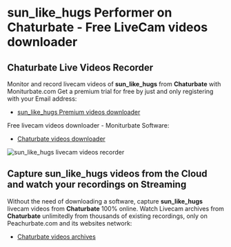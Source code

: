 # sun_like_hugs Performer on Chaturbate - Free LiveCam videos downloader

## Chaturbate Live Videos Recorder

Monitor and record livecam videos of **sun_like_hugs** from **Chaturbate** with Moniturbate.com
Get a premium trial for free by just and only registering with your Email address:
* [sun_like_hugs Premium videos downloader](https://moniturbate.com/request-demo-licence-key.html)

Free livecam videos downloader - Moniturbate Software:
* [Chaturbate videos downloader](https://moniturbate.com/moniturbate-download-software.html)

![sun_like_hugs livecam videos recorder](https://peachurnet.com/templates/moniturbate-software.png)


## Capture sun_like_hugs videos from the Cloud and watch your recordings on Streaming

Without the need of downloading a software, capture **sun_like_hugs** livecam videos from **Chaturbate** 100% online.
Watch Livecam archives from **Chaturbate** unlimitedly from thousands of existing recordings, only on Peachurbate.com and its websites network:
* [Chaturbate videos archives](https://peachurnet.com/)